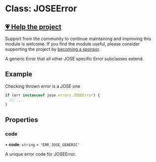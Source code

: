 # Class: JOSEError

## [💗 Help the project](https://github.com/sponsors/panva)

Support from the community to continue maintaining and improving this module is welcome. If you find the module useful, please consider supporting the project by [becoming a sponsor](https://github.com/sponsors/panva).

A generic Error that all other JOSE specific Error subclasses extend.

## Example

Checking thrown error is a JOSE one

```js
if (err instanceof jose.errors.JOSEError) {
  // ...
}
```

## Properties

### code

• **code**: `string` = `'ERR_JOSE_GENERIC'`

A unique error code for JOSEError.
